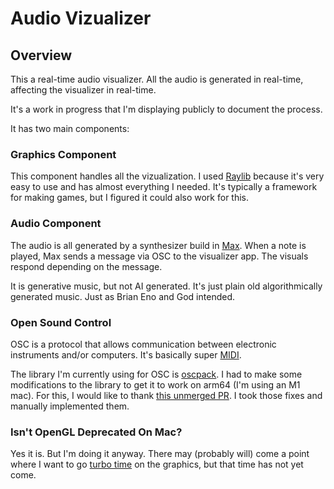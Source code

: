 # Audio Vizualizer

## Overview
This a real-time audio visualizer. All the audio is generated in real-time, affecting the visualizer in real-time.

It's a work in progress that I'm displaying publicly to document the process.

It has two main components:

### Graphics Component
This component handles all the vizualization. I used [Raylib](https://www.raylib.com/) because it's very easy to use and has almost everything I needed. It's typically a framework for making games, but I figured it could also work for this.

### Audio Component
The audio is all generated by a synthesizer build in [Max](https://cycling74.com/). When a note is played, Max sends a message via OSC to the visualizer app. The visuals respond depending on the message.

It is generative music, but not AI generated. It's just plain old algorithmically generated music. Just as Brian Eno and God intended.


### Open Sound Control
OSC is a protocol that allows communication between electronic instruments and/or computers. It's basically super [MIDI](https://en.wikipedia.org/wiki/MIDI).

The library I'm currently using for OSC is [oscpack](https://github.com/RossBencina/oscpack). I had to make some modifications to the library to get it to work on arm64 (I'm using an M1 mac). For this, I would like to thank [this unmerged PR](https://github.com/RossBencina/oscpack/pull/22). I took those fixes and manually implemented them.

### Isn't OpenGL Deprecated On Mac?
Yes it is. But I'm doing it anyway. There may (probably will) come a point where I want to go [turbo time](https://youtu.be/-ETF6rS8WWI?si=Gf3nYXfe7rStwJ9Z) on the graphics, but that time has not yet come.

